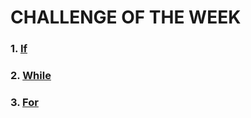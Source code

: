 # CHALLENGE OF THE WEEK
### 1. [If](https://github.com/Carl0sss/core-code-from-scratch-readme/blob/main/)
### 2. [While](https://github.com/Carl0sss/core-code-from-scratch-readme/blob/main/)
### 3. [For](https://github.com/Carl0sss/core-code-from-scratch-readme/blob/main/)
